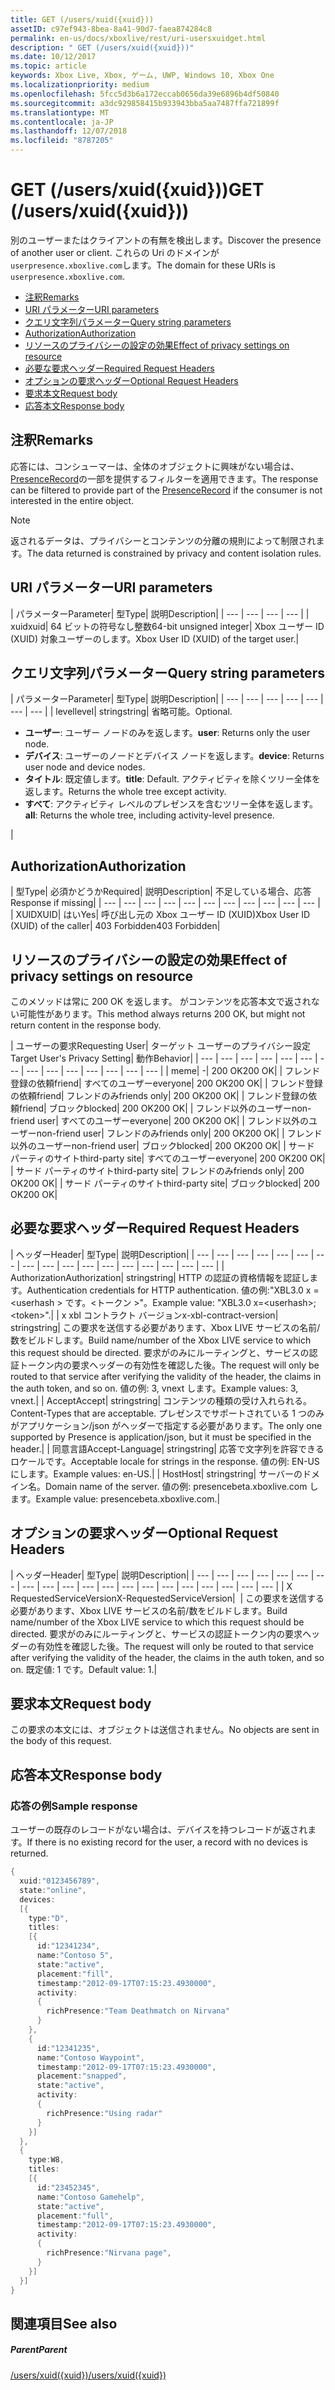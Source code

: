 ```yaml
---
title: GET (/users/xuid({xuid}))
assetID: c97ef943-8bea-8a41-90d7-faea874284c8
permalink: en-us/docs/xboxlive/rest/uri-usersxuidget.html
description: " GET (/users/xuid({xuid}))"
ms.date: 10/12/2017
ms.topic: article
keywords: Xbox Live, Xbox, ゲーム, UWP, Windows 10, Xbox One
ms.localizationpriority: medium
ms.openlocfilehash: 5fcc5d3b6a172eccab0656da39e6896b4df50840
ms.sourcegitcommit: a3dc929858415b933943bba5aa7487ffa721899f
ms.translationtype: MT
ms.contentlocale: ja-JP
ms.lasthandoff: 12/07/2018
ms.locfileid: "8787205"
---
```

# <a name="get-usersxuidxuid"></a><span data-ttu-id="7d9a2-104">GET (/users/xuid({xuid}))</span><span class="sxs-lookup"><span data-stu-id="7d9a2-104">GET (/users/xuid({xuid}))</span></span>
<span data-ttu-id="7d9a2-105">別のユーザーまたはクライアントの有無を検出します。</span><span class="sxs-lookup"><span data-stu-id="7d9a2-105">Discover the presence of another user or client.</span></span>
<span data-ttu-id="7d9a2-106">これらの Uri のドメインが`userpresence.xboxlive.com`します。</span><span class="sxs-lookup"><span data-stu-id="7d9a2-106">The domain for these URIs is `userpresence.xboxlive.com`.</span></span>

  * [<span data-ttu-id="7d9a2-107">注釈</span><span class="sxs-lookup"><span data-stu-id="7d9a2-107">Remarks</span></span>](#ID4EV)
  * [<span data-ttu-id="7d9a2-108">URI パラメーター</span><span class="sxs-lookup"><span data-stu-id="7d9a2-108">URI parameters</span></span>](#ID4EDB)
  * [<span data-ttu-id="7d9a2-109">クエリ文字列パラメーター</span><span class="sxs-lookup"><span data-stu-id="7d9a2-109">Query string parameters</span></span>](#ID4EOB)
  * [<span data-ttu-id="7d9a2-110">Authorization</span><span class="sxs-lookup"><span data-stu-id="7d9a2-110">Authorization</span></span>](#ID4E4C)
  * [<span data-ttu-id="7d9a2-111">リソースのプライバシーの設定の効果</span><span class="sxs-lookup"><span data-stu-id="7d9a2-111">Effect of privacy settings on resource</span></span>](#ID4EAE)
  * [<span data-ttu-id="7d9a2-112">必要な要求ヘッダー</span><span class="sxs-lookup"><span data-stu-id="7d9a2-112">Required Request Headers</span></span>](#ID4EVH)
  * [<span data-ttu-id="7d9a2-113">オプションの要求ヘッダー</span><span class="sxs-lookup"><span data-stu-id="7d9a2-113">Optional Request Headers</span></span>](#ID4E1BAC)
  * [<span data-ttu-id="7d9a2-114">要求本文</span><span class="sxs-lookup"><span data-stu-id="7d9a2-114">Request body</span></span>](#ID4E1CAC)
  * [<span data-ttu-id="7d9a2-115">応答本文</span><span class="sxs-lookup"><span data-stu-id="7d9a2-115">Response body</span></span>](#ID4EFDAC)

<a id="ID4EV"></a>


## <a name="remarks"></a><span data-ttu-id="7d9a2-116">注釈</span><span class="sxs-lookup"><span data-stu-id="7d9a2-116">Remarks</span></span>

<span data-ttu-id="7d9a2-117">応答には、コンシューマーは、全体のオブジェクトに興味がない場合は、 [PresenceRecord](../../json/json-presencerecord.md)の一部を提供するフィルターを適用できます。</span><span class="sxs-lookup"><span data-stu-id="7d9a2-117">The response can be filtered to provide part of the [PresenceRecord](../../json/json-presencerecord.md) if the consumer is not interested in the entire object.</span></span>

> [!NOTE] 
> <span data-ttu-id="7d9a2-118">返されるデータは、プライバシーとコンテンツの分離の規則によって制限されます。</span><span class="sxs-lookup"><span data-stu-id="7d9a2-118">The data returned is constrained by privacy and content isolation rules.</span></span>



<a id="ID4EDB"></a>

 
## <a name="uri-parameters"></a><span data-ttu-id="7d9a2-119">URI パラメーター</span><span class="sxs-lookup"><span data-stu-id="7d9a2-119">URI parameters</span></span>

| <span data-ttu-id="7d9a2-120">パラメーター</span><span class="sxs-lookup"><span data-stu-id="7d9a2-120">Parameter</span></span>| <span data-ttu-id="7d9a2-121">型</span><span class="sxs-lookup"><span data-stu-id="7d9a2-121">Type</span></span>| <span data-ttu-id="7d9a2-122">説明</span><span class="sxs-lookup"><span data-stu-id="7d9a2-122">Description</span></span>|
| --- | --- | --- | --- |
| <span data-ttu-id="7d9a2-123">xuid</span><span class="sxs-lookup"><span data-stu-id="7d9a2-123">xuid</span></span>| <span data-ttu-id="7d9a2-124">64 ビットの符号なし整数</span><span class="sxs-lookup"><span data-stu-id="7d9a2-124">64-bit unsigned integer</span></span>| <span data-ttu-id="7d9a2-125">Xbox ユーザー ID (XUID) 対象ユーザーのします。</span><span class="sxs-lookup"><span data-stu-id="7d9a2-125">Xbox User ID (XUID) of the target user.</span></span>|

<a id="ID4EOB"></a>


## <a name="query-string-parameters"></a><span data-ttu-id="7d9a2-126">クエリ文字列パラメーター</span><span class="sxs-lookup"><span data-stu-id="7d9a2-126">Query string parameters</span></span>

| <span data-ttu-id="7d9a2-127">パラメーター</span><span class="sxs-lookup"><span data-stu-id="7d9a2-127">Parameter</span></span>| <span data-ttu-id="7d9a2-128">型</span><span class="sxs-lookup"><span data-stu-id="7d9a2-128">Type</span></span>| <span data-ttu-id="7d9a2-129">説明</span><span class="sxs-lookup"><span data-stu-id="7d9a2-129">Description</span></span>|
| --- | --- | --- | --- | --- | --- | --- |
| <span data-ttu-id="7d9a2-130">level</span><span class="sxs-lookup"><span data-stu-id="7d9a2-130">level</span></span>| <span data-ttu-id="7d9a2-131">string</span><span class="sxs-lookup"><span data-stu-id="7d9a2-131">string</span></span>| <span data-ttu-id="7d9a2-132">省略可能。</span><span class="sxs-lookup"><span data-stu-id="7d9a2-132">Optional.</span></span> <ul><li><span data-ttu-id="7d9a2-133"><b>ユーザー</b>: ユーザー ノードのみを返します。</span><span class="sxs-lookup"><span data-stu-id="7d9a2-133"><b>user</b>: Returns only the user node.</span></span></li><li><span data-ttu-id="7d9a2-134"><b>デバイス</b>: ユーザーのノードとデバイス ノードを返します。</span><span class="sxs-lookup"><span data-stu-id="7d9a2-134"><b>device</b>: Returns user node and device nodes.</span></span></li><li><span data-ttu-id="7d9a2-135"><b>タイトル</b>: 既定値します。</span><span class="sxs-lookup"><span data-stu-id="7d9a2-135"><b>title</b>: Default.</span></span> <span data-ttu-id="7d9a2-136">アクティビティを除くツリー全体を返します。</span><span class="sxs-lookup"><span data-stu-id="7d9a2-136">Returns the whole tree except activity.</span></span></li><li><span data-ttu-id="7d9a2-137"><b>すべて</b>: アクティビティ レベルのプレゼンスを含むツリー全体を返します。</span><span class="sxs-lookup"><span data-stu-id="7d9a2-137"><b>all</b>: Returns the whole tree, including activity-level presence.</span></span></li></ul> |

<a id="ID4E4C"></a>


## <a name="authorization"></a><span data-ttu-id="7d9a2-138">Authorization</span><span class="sxs-lookup"><span data-stu-id="7d9a2-138">Authorization</span></span>

| <span data-ttu-id="7d9a2-139">型</span><span class="sxs-lookup"><span data-stu-id="7d9a2-139">Type</span></span>| <span data-ttu-id="7d9a2-140">必須かどうか</span><span class="sxs-lookup"><span data-stu-id="7d9a2-140">Required</span></span>| <span data-ttu-id="7d9a2-141">説明</span><span class="sxs-lookup"><span data-stu-id="7d9a2-141">Description</span></span>| <span data-ttu-id="7d9a2-142">不足している場合、応答</span><span class="sxs-lookup"><span data-stu-id="7d9a2-142">Response if missing</span></span>|
| --- | --- | --- | --- | --- | --- | --- | --- | --- | --- | --- |
| <span data-ttu-id="7d9a2-143">XUID</span><span class="sxs-lookup"><span data-stu-id="7d9a2-143">XUID</span></span>| <span data-ttu-id="7d9a2-144">はい</span><span class="sxs-lookup"><span data-stu-id="7d9a2-144">Yes</span></span>| <span data-ttu-id="7d9a2-145">呼び出し元の Xbox ユーザー ID (XUID)</span><span class="sxs-lookup"><span data-stu-id="7d9a2-145">Xbox User ID (XUID) of the caller</span></span>| <span data-ttu-id="7d9a2-146">403 Forbidden</span><span class="sxs-lookup"><span data-stu-id="7d9a2-146">403 Forbidden</span></span>|

<a id="ID4EAE"></a>


## <a name="effect-of-privacy-settings-on-resource"></a><span data-ttu-id="7d9a2-147">リソースのプライバシーの設定の効果</span><span class="sxs-lookup"><span data-stu-id="7d9a2-147">Effect of privacy settings on resource</span></span>

<span data-ttu-id="7d9a2-148">このメソッドは常に 200 OK を返します。 がコンテンツを応答本文で返されない可能性があります。</span><span class="sxs-lookup"><span data-stu-id="7d9a2-148">This method always returns 200 OK, but might not return content in the response body.</span></span>

| <span data-ttu-id="7d9a2-149">ユーザーの要求</span><span class="sxs-lookup"><span data-stu-id="7d9a2-149">Requesting User</span></span>| <span data-ttu-id="7d9a2-150">ターゲット ユーザーのプライバシー設定</span><span class="sxs-lookup"><span data-stu-id="7d9a2-150">Target User's Privacy Setting</span></span>| <span data-ttu-id="7d9a2-151">動作</span><span class="sxs-lookup"><span data-stu-id="7d9a2-151">Behavior</span></span>|
| --- | --- | --- | --- | --- | --- | --- | --- | --- | --- | --- | --- | --- | --- |
| <span data-ttu-id="7d9a2-152">me</span><span class="sxs-lookup"><span data-stu-id="7d9a2-152">me</span></span>| -| <span data-ttu-id="7d9a2-153">200 OK</span><span class="sxs-lookup"><span data-stu-id="7d9a2-153">200 OK</span></span>|
| <span data-ttu-id="7d9a2-154">フレンド登録の依頼</span><span class="sxs-lookup"><span data-stu-id="7d9a2-154">friend</span></span>| <span data-ttu-id="7d9a2-155">すべてのユーザー</span><span class="sxs-lookup"><span data-stu-id="7d9a2-155">everyone</span></span>| <span data-ttu-id="7d9a2-156">200 OK</span><span class="sxs-lookup"><span data-stu-id="7d9a2-156">200 OK</span></span>|
| <span data-ttu-id="7d9a2-157">フレンド登録の依頼</span><span class="sxs-lookup"><span data-stu-id="7d9a2-157">friend</span></span>| <span data-ttu-id="7d9a2-158">フレンドのみ</span><span class="sxs-lookup"><span data-stu-id="7d9a2-158">friends only</span></span>| <span data-ttu-id="7d9a2-159">200 OK</span><span class="sxs-lookup"><span data-stu-id="7d9a2-159">200 OK</span></span>|
| <span data-ttu-id="7d9a2-160">フレンド登録の依頼</span><span class="sxs-lookup"><span data-stu-id="7d9a2-160">friend</span></span>| <span data-ttu-id="7d9a2-161">ブロック</span><span class="sxs-lookup"><span data-stu-id="7d9a2-161">blocked</span></span>| <span data-ttu-id="7d9a2-162">200 OK</span><span class="sxs-lookup"><span data-stu-id="7d9a2-162">200 OK</span></span>|
| <span data-ttu-id="7d9a2-163">フレンド以外のユーザー</span><span class="sxs-lookup"><span data-stu-id="7d9a2-163">non-friend user</span></span>| <span data-ttu-id="7d9a2-164">すべてのユーザー</span><span class="sxs-lookup"><span data-stu-id="7d9a2-164">everyone</span></span>| <span data-ttu-id="7d9a2-165">200 OK</span><span class="sxs-lookup"><span data-stu-id="7d9a2-165">200 OK</span></span>|
| <span data-ttu-id="7d9a2-166">フレンド以外のユーザー</span><span class="sxs-lookup"><span data-stu-id="7d9a2-166">non-friend user</span></span>| <span data-ttu-id="7d9a2-167">フレンドのみ</span><span class="sxs-lookup"><span data-stu-id="7d9a2-167">friends only</span></span>| <span data-ttu-id="7d9a2-168">200 OK</span><span class="sxs-lookup"><span data-stu-id="7d9a2-168">200 OK</span></span>|
| <span data-ttu-id="7d9a2-169">フレンド以外のユーザー</span><span class="sxs-lookup"><span data-stu-id="7d9a2-169">non-friend user</span></span>| <span data-ttu-id="7d9a2-170">ブロック</span><span class="sxs-lookup"><span data-stu-id="7d9a2-170">blocked</span></span>| <span data-ttu-id="7d9a2-171">200 OK</span><span class="sxs-lookup"><span data-stu-id="7d9a2-171">200 OK</span></span>|
| <span data-ttu-id="7d9a2-172">サード パーティのサイト</span><span class="sxs-lookup"><span data-stu-id="7d9a2-172">third-party site</span></span>| <span data-ttu-id="7d9a2-173">すべてのユーザー</span><span class="sxs-lookup"><span data-stu-id="7d9a2-173">everyone</span></span>| <span data-ttu-id="7d9a2-174">200 OK</span><span class="sxs-lookup"><span data-stu-id="7d9a2-174">200 OK</span></span>|
| <span data-ttu-id="7d9a2-175">サード パーティのサイト</span><span class="sxs-lookup"><span data-stu-id="7d9a2-175">third-party site</span></span>| <span data-ttu-id="7d9a2-176">フレンドのみ</span><span class="sxs-lookup"><span data-stu-id="7d9a2-176">friends only</span></span>| <span data-ttu-id="7d9a2-177">200 OK</span><span class="sxs-lookup"><span data-stu-id="7d9a2-177">200 OK</span></span>|
| <span data-ttu-id="7d9a2-178">サード パーティのサイト</span><span class="sxs-lookup"><span data-stu-id="7d9a2-178">third-party site</span></span>| <span data-ttu-id="7d9a2-179">ブロック</span><span class="sxs-lookup"><span data-stu-id="7d9a2-179">blocked</span></span>| <span data-ttu-id="7d9a2-180">200 OK</span><span class="sxs-lookup"><span data-stu-id="7d9a2-180">200 OK</span></span>|

<a id="ID4EVH"></a>


## <a name="required-request-headers"></a><span data-ttu-id="7d9a2-181">必要な要求ヘッダー</span><span class="sxs-lookup"><span data-stu-id="7d9a2-181">Required Request Headers</span></span>

| <span data-ttu-id="7d9a2-182">ヘッダー</span><span class="sxs-lookup"><span data-stu-id="7d9a2-182">Header</span></span>| <span data-ttu-id="7d9a2-183">型</span><span class="sxs-lookup"><span data-stu-id="7d9a2-183">Type</span></span>| <span data-ttu-id="7d9a2-184">説明</span><span class="sxs-lookup"><span data-stu-id="7d9a2-184">Description</span></span>|
| --- | --- | --- | --- | --- | --- | --- | --- | --- | --- | --- | --- | --- | --- | --- | --- | --- |
| <span data-ttu-id="7d9a2-185">Authorization</span><span class="sxs-lookup"><span data-stu-id="7d9a2-185">Authorization</span></span>| <span data-ttu-id="7d9a2-186">string</span><span class="sxs-lookup"><span data-stu-id="7d9a2-186">string</span></span>| <span data-ttu-id="7d9a2-187">HTTP の認証の資格情報を認証します。</span><span class="sxs-lookup"><span data-stu-id="7d9a2-187">Authentication credentials for HTTP authentication.</span></span> <span data-ttu-id="7d9a2-188">値の例:"XBL3.0 x =&lt;userhash > です。&lt;トークン >"。</span><span class="sxs-lookup"><span data-stu-id="7d9a2-188">Example value: "XBL3.0 x=&lt;userhash>;&lt;token>".</span></span>|
| <span data-ttu-id="7d9a2-189">x xbl コントラクト バージョン</span><span class="sxs-lookup"><span data-stu-id="7d9a2-189">x-xbl-contract-version</span></span>| <span data-ttu-id="7d9a2-190">string</span><span class="sxs-lookup"><span data-stu-id="7d9a2-190">string</span></span>| <span data-ttu-id="7d9a2-191">この要求を送信する必要があります、Xbox LIVE サービスの名前/数をビルドします。</span><span class="sxs-lookup"><span data-stu-id="7d9a2-191">Build name/number of the Xbox LIVE service to which this request should be directed.</span></span> <span data-ttu-id="7d9a2-192">要求がのみにルーティングと、サービスの認証トークン内の要求ヘッダーの有効性を確認した後。</span><span class="sxs-lookup"><span data-stu-id="7d9a2-192">The request will only be routed to that service after verifying the validity of the header, the claims in the auth token, and so on.</span></span> <span data-ttu-id="7d9a2-193">値の例: 3, vnext します。</span><span class="sxs-lookup"><span data-stu-id="7d9a2-193">Example values: 3, vnext.</span></span>|
| <span data-ttu-id="7d9a2-194">Accept</span><span class="sxs-lookup"><span data-stu-id="7d9a2-194">Accept</span></span>| <span data-ttu-id="7d9a2-195">string</span><span class="sxs-lookup"><span data-stu-id="7d9a2-195">string</span></span>| <span data-ttu-id="7d9a2-196">コンテンツの種類の受け入れられる。</span><span class="sxs-lookup"><span data-stu-id="7d9a2-196">Content-Types that are acceptable.</span></span> <span data-ttu-id="7d9a2-197">プレゼンスでサポートされている 1 つのみがアプリケーション/json がヘッダーで指定する必要があります。</span><span class="sxs-lookup"><span data-stu-id="7d9a2-197">The only one supported by Presence is application/json, but it must be specified in the header.</span></span>|
| <span data-ttu-id="7d9a2-198">同意言語</span><span class="sxs-lookup"><span data-stu-id="7d9a2-198">Accept-Language</span></span>| <span data-ttu-id="7d9a2-199">string</span><span class="sxs-lookup"><span data-stu-id="7d9a2-199">string</span></span>| <span data-ttu-id="7d9a2-200">応答で文字列を許容できるロケールです。</span><span class="sxs-lookup"><span data-stu-id="7d9a2-200">Acceptable locale for strings in the response.</span></span> <span data-ttu-id="7d9a2-201">値の例: EN-US にします。</span><span class="sxs-lookup"><span data-stu-id="7d9a2-201">Example values: en-US.</span></span>|
| <span data-ttu-id="7d9a2-202">Host</span><span class="sxs-lookup"><span data-stu-id="7d9a2-202">Host</span></span>| <span data-ttu-id="7d9a2-203">string</span><span class="sxs-lookup"><span data-stu-id="7d9a2-203">string</span></span>| <span data-ttu-id="7d9a2-204">サーバーのドメイン名。</span><span class="sxs-lookup"><span data-stu-id="7d9a2-204">Domain name of the server.</span></span> <span data-ttu-id="7d9a2-205">値の例: presencebeta.xboxlive.com します。</span><span class="sxs-lookup"><span data-stu-id="7d9a2-205">Example value: presencebeta.xboxlive.com.</span></span>|

<a id="ID4E1BAC"></a>


## <a name="optional-request-headers"></a><span data-ttu-id="7d9a2-206">オプションの要求ヘッダー</span><span class="sxs-lookup"><span data-stu-id="7d9a2-206">Optional Request Headers</span></span>

| <span data-ttu-id="7d9a2-207">ヘッダー</span><span class="sxs-lookup"><span data-stu-id="7d9a2-207">Header</span></span>| <span data-ttu-id="7d9a2-208">型</span><span class="sxs-lookup"><span data-stu-id="7d9a2-208">Type</span></span>| <span data-ttu-id="7d9a2-209">説明</span><span class="sxs-lookup"><span data-stu-id="7d9a2-209">Description</span></span>|
| --- | --- | --- | --- | --- | --- | --- | --- | --- | --- | --- | --- | --- | --- | --- | --- | --- | --- | --- | --- |
| <span data-ttu-id="7d9a2-210">X RequestedServiceVersion</span><span class="sxs-lookup"><span data-stu-id="7d9a2-210">X-RequestedServiceVersion</span></span>|  | <span data-ttu-id="7d9a2-211">この要求を送信する必要があります、Xbox LIVE サービスの名前/数をビルドします。</span><span class="sxs-lookup"><span data-stu-id="7d9a2-211">Build name/number of the Xbox LIVE service to which this request should be directed.</span></span> <span data-ttu-id="7d9a2-212">要求がのみにルーティングと、サービスの認証トークン内の要求ヘッダーの有効性を確認した後。</span><span class="sxs-lookup"><span data-stu-id="7d9a2-212">The request will only be routed to that service after verifying the validity of the header, the claims in the auth token, and so on.</span></span> <span data-ttu-id="7d9a2-213">既定値: 1 です。</span><span class="sxs-lookup"><span data-stu-id="7d9a2-213">Default value: 1.</span></span>|

<a id="ID4E1CAC"></a>


## <a name="request-body"></a><span data-ttu-id="7d9a2-214">要求本文</span><span class="sxs-lookup"><span data-stu-id="7d9a2-214">Request body</span></span>

<span data-ttu-id="7d9a2-215">この要求の本文には、オブジェクトは送信されません。</span><span class="sxs-lookup"><span data-stu-id="7d9a2-215">No objects are sent in the body of this request.</span></span>

<a id="ID4EFDAC"></a>


## <a name="response-body"></a><span data-ttu-id="7d9a2-216">応答本文</span><span class="sxs-lookup"><span data-stu-id="7d9a2-216">Response body</span></span>

<a id="ID4ELDAC"></a>


### <a name="sample-response"></a><span data-ttu-id="7d9a2-217">応答の例</span><span class="sxs-lookup"><span data-stu-id="7d9a2-217">Sample response</span></span>

<span data-ttu-id="7d9a2-218">ユーザーの既存のレコードがない場合は、デバイスを持つレコードが返されます。</span><span class="sxs-lookup"><span data-stu-id="7d9a2-218">If there is no existing record for the user, a record with no devices is returned.</span></span>


```cpp
{
  xuid:"0123456789",
  state:"online",
  devices:
  [{
    type:"D",
    titles:
    [{
      id:"12341234",
      name:"Contoso 5",
      state:"active",
      placement:"fill",
      timestamp:"2012-09-17T07:15:23.4930000",
      activity:
      {
        richPresence:"Team Deathmatch on Nirvana"
      }
    },
    {
      id:"12341235",
      name:"Contoso Waypoint",
      timestamp:"2012-09-17T07:15:23.4930000",
      placement:"snapped",
      state:"active",
      activity:
      {
        richPresence:"Using radar"
      }
    }]
  },
  {
    type:W8,
    titles:
    [{
      id:"23452345",
      name:"Contoso Gamehelp",
      state:"active",
      placement:"full",
      timestamp:"2012-09-17T07:15:23.4930000",
      activity:
      {
        richPresence:"Nirvana page",
      }
    }]
  }]
}

```


<a id="ID4EXDAC"></a>


## <a name="see-also"></a><span data-ttu-id="7d9a2-219">関連項目</span><span class="sxs-lookup"><span data-stu-id="7d9a2-219">See also</span></span>

<a id="ID4EZDAC"></a>


##### <a name="parent"></a><span data-ttu-id="7d9a2-220">Parent</span><span class="sxs-lookup"><span data-stu-id="7d9a2-220">Parent</span></span>

[<span data-ttu-id="7d9a2-221">/users/xuid({xuid})</span><span class="sxs-lookup"><span data-stu-id="7d9a2-221">/users/xuid({xuid})</span></span>](uri-usersxuid.md)
